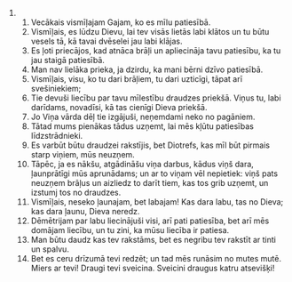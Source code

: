 <ol>
  <li>
    <ol>
      <li>Vecākais vismīļajam Gajam, ko es mīlu patiesībā.</li>
      <li>Vismīļais, es lūdzu Dievu, lai tev visās lietās labi klātos un tu būtu vesels tā, kā tavai dvēselei jau labi klājas.</li>
      <li>Es ļoti priecājos, kad atnāca brāļi un apliecināja tavu patiesību, ka tu jau staigā patiesībā.</li>
      <li>Man nav lielāka prieka, ja dzirdu, ka mani bērni dzīvo patiesībā.</li>
      <li>Vismīļais, visu, ko tu dari brāļiem, tu dari uzticīgi, tāpat arī svešiniekiem;</li>
      <li>Tie devuši liecību par tavu mīlestību draudzes priekšā. Viņus tu, labi darīdams, novadīsi, kā tas cienīgi Dieva priekšā.</li>
      <li>Jo Viņa vārda dēļ tie izgājuši, neņemdami neko no pagāniem.</li>
      <li>Tātad mums pienākas tādus uzņemt, lai mēs kļūtu patiesības līdzstrādnieki.</li>
      <li>Es varbūt būtu draudzei rakstījis, bet Diotrefs, kas mīl būt pirmais starp viņiem, mūs neuzņem.</li>
      <li>Tāpēc, ja es nākšu, atgādināšu viņa darbus, kādus viņš dara, ļaunprātīgi mūs aprunādams; un ar to viņam vēl nepietiek: viņš pats neuzņem brāļus un aizliedz to darīt tiem, kas tos grib uzņemt, un izstumj tos no draudzes.</li>
      <li>Vismīļais, neseko ļaunajam, bet labajam! Kas dara labu, tas no Dieva; kas dara ļaunu, Dieva neredz.</li>
      <li>Dēmētrijam par labu liecinājuši visi, arī pati patiesība, bet arī mēs domājam liecību, un tu zini, ka mūsu liecība ir patiesa.</li>
      <li>Man būtu daudz kas tev rakstāms, bet es negribu tev rakstīt ar tinti un spalvu.</li>
      <li>Bet es ceru drīzumā tevi redzēt; un tad mēs runāsim no mutes mutē. Miers ar tevi! Draugi tevi sveicina. Sveicini draugus katru atsevišķi!</li>
    </ol>
  </li>
</ol>